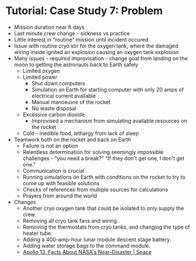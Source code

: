 







# Tutorial: Case Study 7: Problem

- Mission duration near 6 days
- Last minute crew change - sickness vs practice
- Little interest in "routine" mission until incident occured
- Issue with routine cryo stir for the oxygen tank, where the damaged wiring inside ignited an explosion causing an oxygen tank explosion
- Many issues - required improvisation - change goal from landing on the moon to getting the astronauts back to Earth safely
  - Limited oxygen
  - Limited power
    - Shut down computers
    - Simulation on Earth for starting computer with only 20 amps of electrical current available
    - Manual manoeuvre of the rocket
    - No waste disposal
  - Excessive carbon dioxide
    - Improvised a mechanism from simulating available resources on the rocket
  - Cold - inedible food, lethargy from lack of sleep
- Teamwork both on the rocket and back on Earth
  - Failure is not an option
  - Relentless determination for solving seemingly impossible challenges - "you need a break?" "If they don't get one, I don't get one."
  - Communication is crucial
  - Running simulations on Earth with conditions on the rocket to try to come up with feasible solutions
  - Checks of references from multiple sources for calculations
  - Prayers from around the world
- Changes
  - Another cryo oxygen tank that could be isolated to only supply the crew.
  - Removing all cryo tank fans and wiring.
  - Removing the thermostats from cryo tanks, and changing the type of heater tube.
  - Adding a 400-amp-hour lunar module descent stage battery.
  - Adding water storage bags to the command module.
  - [Apollo 13: Facts About NASA's Near-Disaster | Space](https://www.space.com/17250-apollo-13-facts.html)

